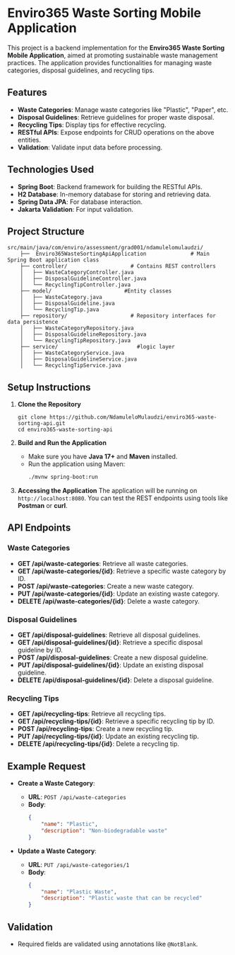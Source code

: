 
# Enviro365 Waste Sorting Mobile Application

This project is a backend implementation for the **Enviro365 Waste Sorting Mobile Application**, aimed at promoting sustainable waste management practices. 
The application provides functionalities for managing waste categories, disposal guidelines, and recycling tips.

## Features

- **Waste Categories**: Manage waste categories like "Plastic", "Paper", etc.
- **Disposal Guidelines**: Retrieve guidelines for proper waste disposal.
- **Recycling Tips**: Display tips for effective recycling.
- **RESTful APIs**: Expose endpoints for CRUD operations on the above entities.
- **Validation**: Validate input data before processing.

## Technologies Used

- **Spring Boot**: Backend framework for building the RESTful APIs.
- **H2 Database**: In-memory database for storing and retrieving data.
- **Spring Data JPA**: For database interaction.
- **Jakarta Validation**: For input validation.

## Project Structure

```
src/main/java/com/enviro/assessment/grad001/ndamulelomulaudzi/
    ├──  Enviro365WasteSortingApiApplication              # Main Spring Boot application class
    ├── controller/                    # Contains REST controllers
    │   ├── WasteCategoryController.java
    │   ├── DisposalGuidelineController.java
    │   └── RecyclingTipController.java
    ├── model/                       #Entity classes 
    │   ├── WasteCategory.java
    │   ├── DisposalGuideline.java
    │   └── RecyclingTip.java
    ├── repository/                    # Repository interfaces for data persistence
    │   ├── WasteCategoryRepository.java
    │   ├── DisposalGuidelineRepository.java
    │   └── RecyclingTipRepository.java
    ├── service/                         #logic layer
    │   ├── WasteCategoryService.java
    │   ├── DisposalGuidelineService.java
    │   └── RecyclingTipService.java
```

## Setup Instructions

1. **Clone the Repository**
   ```bash/terminal
   git clone https://github.com/NdamuleloMulaudzi/enviro365-waste-sorting-api.git
   cd enviro365-waste-sorting-api
   ```

2. **Build and Run the Application**
   - Make sure you have **Java 17+** and **Maven** installed.
   - Run the application using Maven:
     ```bash
     ./mvnw spring-boot:run
     ```

3. **Accessing the Application**
   The application will be running on `http://localhost:8080`. You can test the REST endpoints using tools like **Postman** or **curl**.

## API Endpoints

### Waste Categories

- **GET /api/waste-categories**: Retrieve all waste categories.
- **GET /api/waste-categories/{id}**: Retrieve a specific waste category by ID.
- **POST /api/waste-categories**: Create a new waste category.
- **PUT /api/waste-categories/{id}**: Update an existing waste category.
- **DELETE /api/waste-categories/{id}**: Delete a waste category.

### Disposal Guidelines

- **GET /api/disposal-guidelines**: Retrieve all disposal guidelines.
- **GET /api/disposal-guidelines/{id}**: Retrieve a specific disposal guideline by ID.
- **POST /api/disposal-guidelines**: Create a new disposal guideline.
- **PUT /api/disposal-guidelines/{id}**: Update an existing disposal guideline.
- **DELETE /api/disposal-guidelines/{id}**: Delete a disposal guideline.

### Recycling Tips

- **GET /api/recycling-tips**: Retrieve all recycling tips.
- **GET /api/recycling-tips/{id}**: Retrieve a specific recycling tip by ID.
- **POST /api/recycling-tips**: Create a new recycling tip.
- **PUT /api/recycling-tips/{id}**: Update an existing recycling tip.
- **DELETE /api/recycling-tips/{id}**: Delete a recycling tip.

## Example Request

- **Create a Waste Category**:
  - **URL**: `POST /api/waste-categories`
  - **Body**:
    ```json
    {
        "name": "Plastic",
        "description": "Non-biodegradable waste"
    }
    ```

- **Update a Waste Category**:
  - **URL**: `PUT /api/waste-categories/1`
  - **Body**:
    ```json
    {
        "name": "Plastic Waste",
        "description": "Plastic waste that can be recycled"
    }
    ```

## Validation

- Required fields are validated using annotations like `@NotBlank`.
